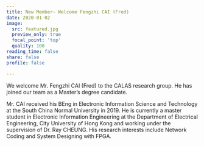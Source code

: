 ```yaml
---
title: New Member- Welcome Fengzhi CAI (Fred)
date: 2020-01-02
image:
  src: featured.jpg
  preview_only: true
  focal_point: 'top'
  quality: 100
reading_time: false
share: false
profile: false

---
```

We welcome Mr. Fengzhi CAI (Fred) to the CALAS research group. He has joined our team as a Master’s degree candidate. 
<!--more-->
Mr. CAI received his BEng in Electronic Information Science and Technology at the South China Normal University in 2019. He is currently a master student in Electronic Information Engineering at the Department of Electrical Engineering, City University of Hong Kong and working under the supervision of Dr. Ray CHEUNG. His research interests include Network Coding and System Designing with FPGA.
